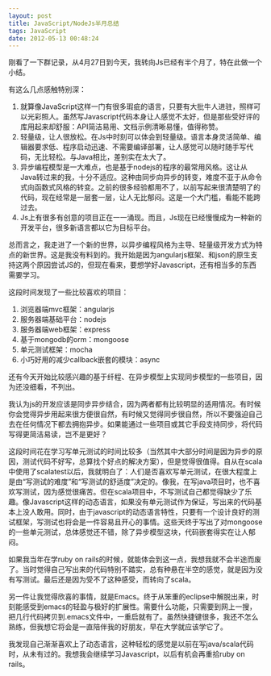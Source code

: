 ```yaml
---
layout: post
title: JavaScript/NodeJs半月总结
tags: JavaScript
date: 2012-05-13 00:48:24
---
```


刚看了一下群记录，从4月27日到今天，我转向Js已经有半个月了，特在此做一个小结。

有这么几点感触特别深：

1.  就算像JavaScript这样一门有很多瑕疵的语言，只要有大批牛人进驻，照样可以光彩照人。虽然写Javascript代码本身让人感觉不太好，但是那些受好评的库用起来却舒服：API简洁易用、文档示例清晰易懂，值得称赞。
2.  轻量级，让人很放松。在Js中时刻可以体会到轻量级。语言本身灵活简单、编辑器要求低、程序启动迅速、不需要编译部署，让人感觉可以随时随手写代码，无比轻松。与Java相比，差别实在太大了。
3.  异步编程模型是一大难点，也是基于nodejs的程序的最常用风格。这让从Java转过来的我，十分不适应。这种由同步向异步的转变，难度不亚于从命令式向函数式风格的转变。之前的很多经验都用不了，以前写起来很清楚明了的代码，现在经常是一层套一层，让人无比郁闷。这是一个大门槛，看能不能跨过去。
4.  Js上有很多有创意的项目正在一一涌现。而且，Js现在已经慢慢成为一种新的开发平台，很多新语言都以它为目标平台。

总而言之，我走进了一个新的世界，以异步编程风格为主导、轻量级开发方式为特点的新世界。这是我没有料到的。我开始是因为angularjs框架、和json的原生支持这两个原因尝试JS的，但现在看来，要想学好Javascript，还有相当多的东西需要学习。

这段时间发现了一些比较喜欢的项目：

1.  浏览器端mvc框架：angularjs
2.  服务器端基础平台：nodejs
3.  服务器端web框架：express
4.  基于mongodb的orm：mongoose
5.  单元测试框架：mocha
6.  小巧好用的减少callback嵌套的模块：async

还有今天开始比较感兴趣的基于纤程、在异步模型上实现同步模型的一些项目，因为还没细看，不列出。

我认为js的开发应该是同步异步结合，因为两者都有比较明显的适用情况。有时候你会觉得异步用起来很方便很自然，有时候又觉得同步很自然，所以不要强迫自己去在任何情况下都去拥抱异步。如果能通过一些项目或其它手段支持同步，将代码写得更简洁易读，岂不是更好？

这段时间花在学习写单元测试的时间比较多（当然其中大部分时间是因为异步的原因，测试代码不好写，总算找个好点的解决方案），但是觉得很值得。自从在scala中使用了scalatest以后，我就明白了：人们是否喜欢写单元测试，在很大程度上是由“写测试的难度”和“写测试的舒适度”决定的。像我，在写java项目时，也不喜欢写测试，因为感觉很痛苦。但在scala项目中，不写测试自己都觉得缺少了乐趣。像Javascript这样的动态语言，如果没有单元测试作为保证，写出来的代码基本上没人敢用。同时，由于javascript的动态语言特性，只要有一个设计良好的测试框架，写测试也将会是一件容易且开心的事情。这些天终于写出了对mongoose的一些单元测试，总体感觉还不错，除了异步模型这块，代码嵌套得实在让人郁闷。

如果我当年在学ruby on rails的时候，就能体会到这一点，我想我就不会半途而废了。当时觉得自己写出来的代码特别不踏实，总有种悬在半空的感觉，就是因为没有写测试。最后还是因为受不了这种感受，而转向了scala。

另一件让我觉得欣喜的事情，就是Emacs。终于从笨重的eclipse中解脱出来，时刻能感受到emacs的轻盈与极好的扩展性。需要什么功能，只需要到网上一搜，把几行代码拷贝到.emacs文件中，一重启就有了。虽然快捷键很多，我还不怎么熟练，但我想它将会是一直陪伴我的好朋友，早在大学就应该学它了。

我发现自己渐渐喜欢上了动态语言，这种轻松的感觉是以前在写java/scala代码时，从未有过的。我想我会继续学习Javascript，以后有机会再重拾ruby on rails。
